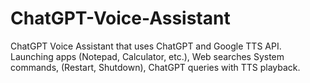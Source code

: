 # ChatGPT-Voice-Assistant
ChatGPT Voice Assistant that uses ChatGPT and Google TTS API. Launching apps (Notepad, Calculator, etc.), Web searches System commands, (Restart, Shutdown), ChatGPT queries with TTS playback.
